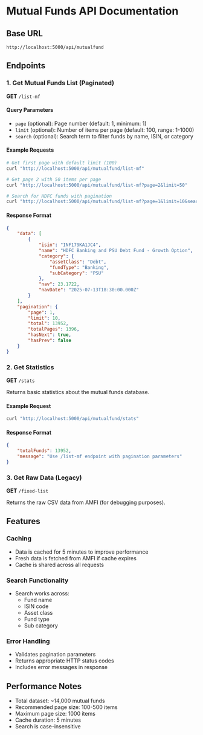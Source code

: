# Mutual Funds API Documentation

## Base URL

```
http://localhost:5000/api/mutualfund
```

## Endpoints

### 1. Get Mutual Funds List (Paginated)

**GET** `/list-mf`

#### Query Parameters

-   `page` (optional): Page number (default: 1, minimum: 1)
-   `limit` (optional): Number of items per page (default: 100, range: 1-1000)
-   `search` (optional): Search term to filter funds by name, ISIN, or category

#### Example Requests

```bash
# Get first page with default limit (100)
curl "http://localhost:5000/api/mutualfund/list-mf"

# Get page 2 with 50 items per page
curl "http://localhost:5000/api/mutualfund/list-mf?page=2&limit=50"

# Search for HDFC funds with pagination
curl "http://localhost:5000/api/mutualfund/list-mf?page=1&limit=10&search=hdfc"
```

#### Response Format

```json
{
    "data": [
        {
            "isin": "INF179KA1JC4",
            "name": "HDFC Banking and PSU Debt Fund - Growth Option",
            "category": {
                "assetClass": "Debt",
                "fundType": "Banking",
                "subCategory": "PSU"
            },
            "nav": 23.1722,
            "navDate": "2025-07-13T18:30:00.000Z"
        }
    ],
    "pagination": {
        "page": 1,
        "limit": 10,
        "total": 13952,
        "totalPages": 1396,
        "hasNext": true,
        "hasPrev": false
    }
}
```

### 2. Get Statistics

**GET** `/stats`

Returns basic statistics about the mutual funds database.

#### Example Request

```bash
curl "http://localhost:5000/api/mutualfund/stats"
```

#### Response Format

```json
{
    "totalFunds": 13952,
    "message": "Use /list-mf endpoint with pagination parameters"
}
```

### 3. Get Raw Data (Legacy)

**GET** `/fixed-list`

Returns the raw CSV data from AMFI (for debugging purposes).

## Features

### Caching

-   Data is cached for 5 minutes to improve performance
-   Fresh data is fetched from AMFI if cache expires
-   Cache is shared across all requests

### Search Functionality

-   Search works across:
    -   Fund name
    -   ISIN code
    -   Asset class
    -   Fund type
    -   Sub category

### Error Handling

-   Validates pagination parameters
-   Returns appropriate HTTP status codes
-   Includes error messages in response

## Performance Notes

-   Total dataset: ~14,000 mutual funds
-   Recommended page size: 100-500 items
-   Maximum page size: 1000 items
-   Cache duration: 5 minutes
-   Search is case-insensitive
